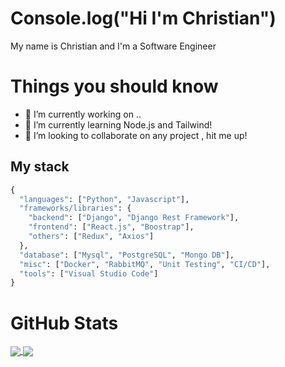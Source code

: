 # Console.log("Hi I'm Christian")

My name is Christian and I'm a Software Engineer

# Things you should know

- 🔭 I’m currently working on ..
- 🌱 I’m currently learning Node.js and Tailwind!
- 👯 I’m looking to collaborate on any project , hit me up!

## My stack 

```python
{
  "languages": ["Python", "Javascript"],
  "frameworks/libraries": {
    "backend": ["Django", "Django Rest Framework"],
    "frontend": ["React.js", "Boostrap"],
    "others": ["Redux", "Axios"]
  },
  "database": ["Mysql", "PostgreSQL", "Mongo DB"],
  "misc": ["Docker", "RabbitMQ", "Unit Testing", "CI/CD"],
  "tools": ["Visual Studio Code"]
}
``` 

#  GitHub Stats

<a href="https://github.com/Chris5613/github-readme-stats">
  <img align="center" src="https://github-readme-stats.vercel.app/api/top-langs/?username=Chris5613&theme=dark#gh-dark-mode-only" />
</a>
<a href="https://github.com/Chris5613/github-readme-stats">
  <img align="center" src="https://github-readme-stats.vercel.app/api?username=Chris5613&show_icons=true&theme=dark#gh-dark-mode-only" />
</a>
